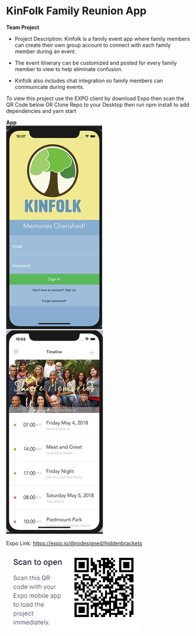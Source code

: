 # KinFolk Family Reunion App
**Team Project**
- Project Description: Kinfolk is a family event app where family members can create their own group account to connect with each family member during an event.

- The event itinerary can be customized and posted for every family member to view to help eliminate confusion.

- Kinfolk also includes chat integration so family members can communicate during events.

To view this project use the EXPO client by download Expo then scan the QR Code below OR
Clone Repo to your Desktop then run npm install to add dependencies and yarn start

**App**  
![App Homescreen](https://github.com/charronda/KinFolk/blob/master/HiddenBrackets/assets/images/homescreen550px.png?raw=true)
![Itinerary view](https://github.com/charronda/KinFolk/blob/master/HiddenBrackets/assets/images/itinerary.png?raw=true)

Expo Link: https://expo.io/@rodesigned/hiddenbrackets

![Scan the QR Code in Expo](https://github.com/charronda/KinFolk/blob/master/HiddenBrackets/assets/images/qrcode.png?raw=true)

